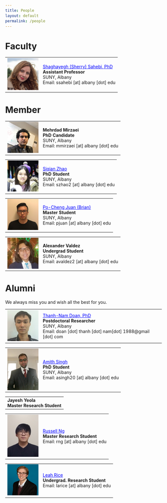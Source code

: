 ```yaml
---
title: People
layout: default
permalink: /people
---
```

       
# Faculty

<table>
<tr>
<td style="width: 100px;"><img href="http://www.cs.albany.edu/~sherry/" src="../images/team/sherry.png" alt="Shaghayegh (Sherry) Sahebi" /></td>
<td><a href="http://www.cs.albany.edu/~sherry/" style="color: rgb(0,0,256)">Shaghayegh (Sherry) Sahebi, PhD</a><br /><strong>Assistant Professor</strong><br />SUNY, Albany <br />Email: ssahebi [at] albany [dot] edu<br /></td>
</tr>
</table>

# Member

<table>
<tr>
<td style="width: 100px;"><img src="../images/team/mehrdad.jpg" alt="Mehrdad Mirzaei" /></td>
<td><strong>Mehrdad Mirzaei</strong><br /><strong>PhD Candidate
</strong><br />SUNY, Albany<br />Email: mmirzaei [at] albany [dot] edu <br /></td>
</tr>
</table>

<table>
<tr>
<td style="width: 100px;"><img src="../images/team/siqian_zhao.jpg" alt="Siqian Zhao" /></td>
<td><a href="https://www.albany.edu/~sz612866/" style="color: rgb(0,0,256)">Siqian Zhao</a><br /><strong>PhD Student</strong><br />SUNY, Albany <br />Email: szhao2 [at] albany [dot] edu<br /></td>
</tr>
</table>

<table>
<tr>
<td style="width: 100px;"><img src="../images/team/brian.JPG" alt="Po-Cheng Juan (Brian)" /></td>
<td><a href="https://www.albany.edu/~pj371468/" style="color: rgb(0,0,256)">Po-Cheng Juan (Brian)</a><br /><strong>Master Student</strong><br />SUNY, Albany <br />Email: pjuan [at] albany [dot] edu<br /></td>
</tr>
</table>

<table>
<tr>
<td style="width: 100px;"><img src="../images/team/alexander_valdez.png" alt="Alexander Valdez" /></td>
<td><strong>Alexander Valdez</strong><br /><strong>Undergrad Student</strong><br />SUNY, Albany <br />Email: avaldez2 [at] albany [dot] edu<br /></td>
</tr>
</table>


# Alumni
We always miss you and wish all the best for you.
<table>
<tr>
<td style="width: 100px;"><img src="../images/team/nam.png" alt="Thanh-Nam Doan" /></td>
<td><a href="http://tndoan.com/" style="color: rgb(0,0,256)">Thanh-Nam Doan, PhD</a><br /><strong>Postdoctoral Researcher
</strong><br />SUNY, Albany<br />Email: doan [dot] thanh [dot] nam[dot] 1988@gmail [dot] com <br /></td>
</tr>
</table>

<table>
<tr>
<td style="width: 100px;"><img src="../images/team/Amith.png" alt="Amith K Singh" /></td>
<td><a href="https://www.albany.edu/~as292518/" style="color: rgb(0,0,256)">Amith Singh</a><br /><strong>PhD Student</strong><br />SUNY, Albany <br />Email: asingh20 [at] albany [dot] edu<br /></td>
</tr>
</table>

<table>
<tr>
<td><strong>Jayesh Yeola</strong><br /><strong>Master Research Student</strong><br /></td>
</tr>
</table>


<table>
<tr>
<td style="width: 100px;"><img src="../images/team/russell.jpg" alt="Russell Ng" /></td>
<td><a href="https://www.albany.edu/~rn533526/" style="color: rgb(0,0,256)">Russell Ng</a><br /><strong>Master Research Student</strong> <br />Email: rng [at] albany [dot] edu<br /></td>
</tr>
</table>


<table>
<tr>
<td style="width: 100px;"><img src="../images/team/leah_rice.jpg" alt="Leah Rice" /></td>
<td><a href="https://www.albany.edu/~lr811453/" style="color: rgb(0,0,256)">Leah Rice</a><br /><strong>Undergrad. Research Student</strong><br />Email: larice [at] albany [dot] edu<br /></td>
</tr>
</table>
